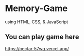 # Memory-Game

using HTML, CSS, & JavaScript 

## You can play game here
https://nectar-57wq.vercel.app/
